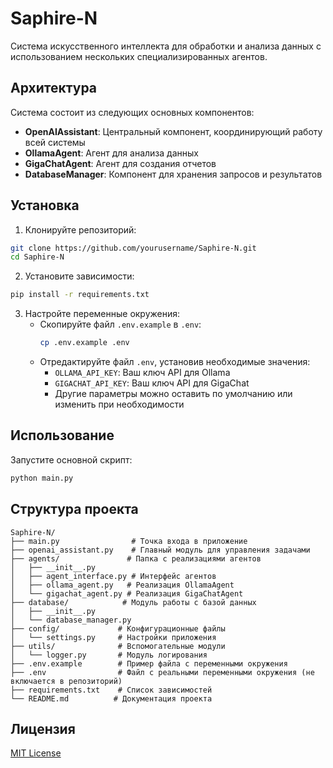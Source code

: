 # Saphire-N

Система искусственного интеллекта для обработки и анализа данных с использованием нескольких специализированных агентов.

## Архитектура

Система состоит из следующих основных компонентов:

- **OpenAIAssistant**: Центральный компонент, координирующий работу всей системы
- **OllamaAgent**: Агент для анализа данных
- **GigaChatAgent**: Агент для создания отчетов
- **DatabaseManager**: Компонент для хранения запросов и результатов

## Установка

1. Клонируйте репозиторий:
```bash
git clone https://github.com/yourusername/Saphire-N.git
cd Saphire-N
```

2. Установите зависимости:
```bash
pip install -r requirements.txt
```

3. Настройте переменные окружения:
   - Скопируйте файл `.env.example` в `.env`:
     ```bash
     cp .env.example .env
     ```
   - Отредактируйте файл `.env`, установив необходимые значения:
     - `OLLAMA_API_KEY`: Ваш ключ API для Ollama
     - `GIGACHAT_API_KEY`: Ваш ключ API для GigaChat
     - Другие параметры можно оставить по умолчанию или изменить при необходимости

## Использование

Запустите основной скрипт:
```bash
python main.py
```

## Структура проекта

```
Saphire-N/
├── main.py                # Точка входа в приложение
├── openai_assistant.py    # Главный модуль для управления задачами
├── agents/               # Папка с реализациями агентов
│   ├── __init__.py
│   ├── agent_interface.py # Интерфейс агентов
│   ├── ollama_agent.py   # Реализация OllamaAgent
│   └── gigachat_agent.py # Реализация GigaChatAgent
├── database/            # Модуль работы с базой данных
│   ├── __init__.py
│   └── database_manager.py
├── config/             # Конфигурационные файлы
│   └── settings.py     # Настройки приложения
├── utils/              # Вспомогательные модули
│   └── logger.py       # Модуль логирования
├── .env.example        # Пример файла с переменными окружения
├── .env                # Файл с реальными переменными окружения (не включается в репозиторий)
├── requirements.txt    # Список зависимостей
└── README.md          # Документация проекта
```

## Лицензия

[MIT License](LICENSE)

